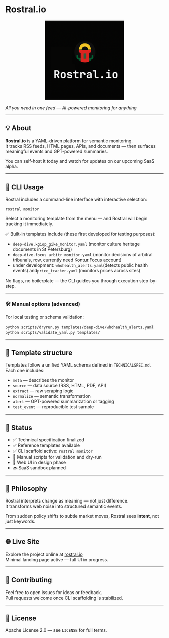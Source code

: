 # Rostral.io

<p align="center">
  <img src="assets/readme-logo.png" width="250" alt="Rostral Logo">
</p>

_All you need in one feed — AI-powered monitoring for anything_

---

## 💡 About

**Rostral.io** is a YAML-driven platform for semantic monitoring.  
It tracks RSS feeds, HTML pages, APIs, and documents — then surfaces meaningful events and GPT-powered summaries.

You can self-host it today and watch for updates on our upcoming SaaS alpha.

---

## 🧪 CLI Usage

Rostral includes a command-line interface with interactive selection:

```bash
rostral monitor
```

Select a monitoring template from the menu — and Rostral will begin tracking it immediately.

✅ Built-in templates include (these first developed for testing purposes):

- `deep-dive.kgiop_gike_monitor.yaml` (monitor culture heritage documents in St Petersburg)
- `deep-dive.focus_arbitr_monitor.yaml` (monitor decisions of arbitral tribunals, row, currently need Kontur.Focus account)
- under development: `whohealth_alerts.yaml`(detects public health events) and`price_tracker.yaml` (monitors prices across sites)

No flags, no boilerplate — the CLI guides you through execution step-by-step.

---

### 🛠️ Manual options (advanced)

For local testing or schema validation:

```bash
python scripts/dryrun.py templates/deep-dive/whohealth_alerts.yaml
python scripts/validate_yaml.py templates/
```

---

## 📘 Template structure

Templates follow a unified YAML schema defined in `TECHNICALSPEC.md`.  
Each one includes:

- `meta` — describes the monitor  
- `source` — data source (RSS, HTML, PDF, API)  
- `extract` — raw scraping logic  
- `normalize` — semantic transformation  
- `alert` — GPT-powered summarization or tagging  
- `test_event` — reproducible test sample

---

## 📍 Status

- ✅ Technical specification finalized  
- ✅ Reference templates available  
- ✅ CLI scaffold active: `rostral monitor`  
- 🧪 Manual scripts for validation and dry-run  
- 🚧 Web UI in design phase  
- 🔜 SaaS sandbox planned

---

## 🧠 Philosophy

Rostral interprets change as meaning — not just difference.  
It transforms web noise into structured semantic events.

From sudden policy shifts to subtle market moves, Rostral sees **intent**, not just keywords.

---

## 🌐 Live Site

Explore the project online at [rostral.io](https://rostral.io)  
Minimal landing page active — full UI in progress.

---

## 🤝 Contributing

Feel free to open issues for ideas or feedback.  
Pull requests welcome once CLI scaffolding is stabilized.

---

## 📄 License

Apache License 2.0 — see `LICENSE` for full terms.
```
